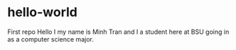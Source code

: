 # hello-world
First repo
Hello I my name is Minh Tran and I a student here at BSU going in as a computer science major. 
